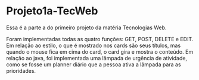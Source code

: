 # Projeto1a-TecWeb
Essa é a parte a do primeiro projeto da matéria Tecnologias Web.

Foram implementadas todas as quatro funções: GET, POST, DELETE e EDIT. Em relação ao estilo, o que é mostrado nos cards são seus títulos, mas quando o mouse fica em cima do card, o card gira e mostra o conteúdo. Em relação ao java, foi implementada uma lâmpada de urgência de atividade, como se fosse um planner diário que a pessoa ativa a lâmpada para as prioridades.
